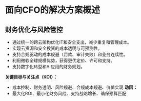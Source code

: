 # 面向CFO的解决方案概述

## 财务优化与风险管控
- 通过统一的跨云架构优化IT和安全支出，减少重复和管理成本。
- 实现云资源和安全投资的成本透明与可预测性。
- 支持合规驱动的成本规避（罚款、审计失败）和业务连续性。
- 利用微软全球规模优势，获得更优定价、许可和支持。
- 支持数字化转型和AI应用的财务规划。

**关键目标与关注点（KOI）：**
- 成本控制、财务透明、风险规避、合规成本规避、价值实现
**动因：**
- 最大化ROI、最小化财务风险、支持战略增长、确保预算匹配
